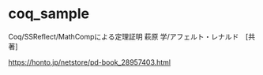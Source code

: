 # coq_sample
 Coq/SSReflect/MathCompによる定理証明
 萩原 学/アフェルト・レナルド　[共著]

 https://honto.jp/netstore/pd-book_28957403.html
